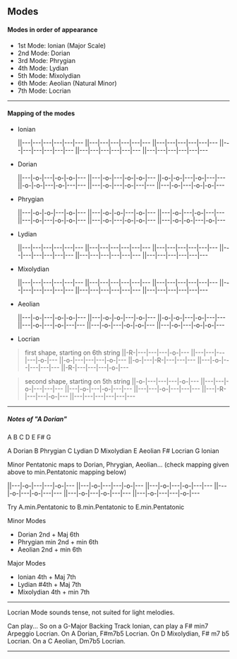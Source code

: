 ## Modes

#### Modes in order of appearance

* 1st Mode: Ionian (Major Scale)
* 2nd Mode: Dorian
* 3rd Mode: Phrygian
* 4th Mode: Lydian
* 5th Mode: Mixolydian
* 6th Mode: Aeolian (Natural Minor)
* 7th Mode: Locrian

---

#### Mapping of the modes

* Ionian

  ||---|---|---|---|---|---
  ||---|---|---|---|---|---
  ||---|---|---|---|---|---
  ||---|---|---|---|---|---
  ||---|---|---|---|---|---
  ||---|---|---|---|---|---


* Dorian

  ||---|-o-|---|-o-|-o-|---
  ||---|-o-|---|-o-|-o-|---
  ||-o-|-o-|---|-o-|---|---
  ||-o-|-o-|---|-o-|---|---
  ||---|-o-|---|-o-|---|---
  ||---|-o-|---|-o-|-o-|---


* Phrygian

  ||---|-o-|-o-|---|-o-|---
  ||---|-o-|-o-|---|-o-|---
  ||---|-o-|---|-o-|---|---
  ||---|-o-|---|-o-|-o-|---
  ||---|-o-|---|-o-|-o-|---
  ||---|-o-|-o-|---|-o-|---


* Lydian

  ||---|---|---|---|---|---
  ||---|---|---|---|---|---
  ||---|---|---|---|---|---
  ||---|---|---|---|---|---
  ||---|---|---|---|---|---
  ||---|---|---|---|---|---


* Mixolydian

  ||---|---|---|---|---|---
  ||---|---|---|---|---|---
  ||---|---|---|---|---|---
  ||---|---|---|---|---|---
  ||---|---|---|---|---|---
  ||---|---|---|---|---|---


* Aeolian

  ||---|-o-|---|-o-|-o-|---
  ||---|-o-|-o-|---|-o-|---
  ||-o-|-o-|---|-o-|---|---
  ||---|-o-|---|-o-|---|---
  ||---|-o-|---|-o-|-o-|---
  ||---|-o-|---|-o-|-o-|---


* Locrian

> first shape, starting on 6th string
  ||-R-|---|---|---|-o-|---
  ||---|---|---|---|-o-|---
  ||-o-|---|---|---|-o-|---
  ||-o-|---|-R-|---|---|---
  ||---|-o-|---|---|---|---
  ||-R-|---|---|---|-o-|---

> second shape, starting on 5th string
  ||-o-|---|---|---|-o-|---
  ||---|---|-o-|---|---|---
  ||---|-o-|---|-o-|---|---
  ||---|---|-o-|---|---|---
  ||---|-R-|---|---|-o-|---
  ||---|---|---|---|---|---


---

##### Notes of "A Dorian"

A B C D E F# G

A  Dorian
B  Phrygian
C  Lydian
D  Mixolydian
E  Aeolian
F# Locrian
G  Ionian

Minor Pentatonic maps to Dorian, Phrygian, Aeolian... (check mapping given above to min.Pentatonic mapping below)

  ||---|-o-|---|---|-o-|---
  ||---|-o-|---|---|-o-|---
  ||---|-o-|---|-o-|---|---
  ||---|-o-|---|-o-|---|---
  ||---|-o-|---|-o-|---|---
  ||---|-o-|---|---|-o-|---

Try A.min.Pentatonic to B.min.Pentatonic to E.min.Pentatonic

Minor Modes
* Dorian 2nd + Maj 6th
* Phrygian min 2nd + min 6th
* Aeolian 2nd + min 6th

Major Modes
* Ionian 4th + Maj 7th
* Lydian #4th + Maj 7th
* Mixolydian 4th + min 7th

---

Locrian Mode sounds tense, not suited for light melodies.

Can play...
So on a G-Major Backing Track Ionian, can play a F# min7 Arpeggio Locrian.
On A Dorian, F#m7b5 Locrian.
On D Mixolydian, F# m7 b5 Locrian.
On a C Aeolian, Dm7b5 Locrian.

---
